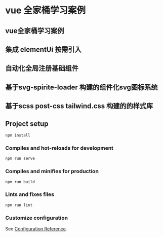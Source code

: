 # vue 全家桶学习案例

##  vue全家桶学习案例
## 集成 elementUi 按需引入
## 自动化全局注册基础组件
## 基于svg-spirite-loader 构建的组件化svg图标系统
## 基于scss post-css tailwind.css 构建的的样式库





## Project setup
```
npm install
```

### Compiles and hot-reloads for development
```
npm run serve
```

### Compiles and minifies for production
```
npm run build
```

### Lints and fixes files
```
npm run lint
```

### Customize configuration
See [Configuration Reference](https://cli.vuejs.org/config/).
